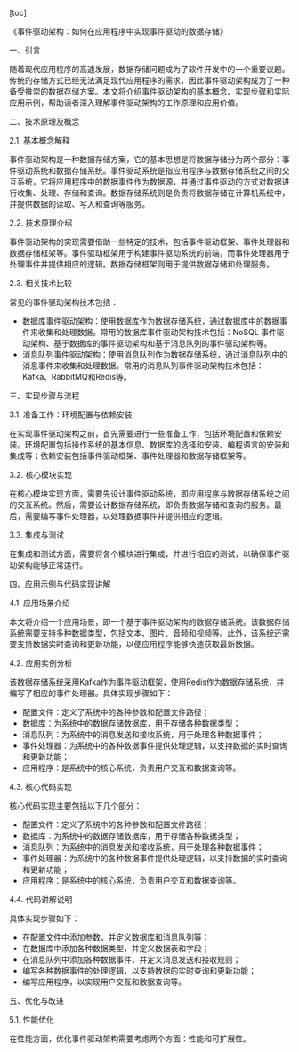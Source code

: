 
[toc]                    
                
                
《事件驱动架构：如何在应用程序中实现事件驱动的数据存储》

一、引言

随着现代应用程序的高速发展，数据存储问题成为了软件开发中的一个重要议题。传统的存储方式已经无法满足现代应用程序的需求，因此事件驱动架构成为了一种备受推崇的数据存储方案。本文将介绍事件驱动架构的基本概念、实现步骤和实际应用示例，帮助读者深入理解事件驱动架构的工作原理和应用价值。

二、技术原理及概念

2.1. 基本概念解释

事件驱动架构是一种数据存储方案，它的基本思想是将数据存储分为两个部分：事件驱动系统和数据存储系统。事件驱动系统是指应用程序与数据存储系统之间的交互系统，它将应用程序中的数据事件作为数据源，并通过事件驱动的方式对数据进行收集、处理、存储和查询。数据存储系统则是负责将数据存储在计算机系统中，并提供数据的读取、写入和查询等服务。

2.2. 技术原理介绍

事件驱动架构的实现需要借助一些特定的技术，包括事件驱动框架、事件处理器和数据存储框架等。事件驱动框架用于构建事件驱动系统的前端，而事件处理器用于处理事件并提供相应的逻辑。数据存储框架则用于提供数据存储和处理服务。

2.3. 相关技术比较

常见的事件驱动架构技术包括：

- 数据库事件驱动架构：使用数据库作为数据存储系统，通过数据库中的数据事件来收集和处理数据。常用的数据库事件驱动架构技术包括：NoSQL 事件驱动架构、基于数据库的事件驱动架构和基于消息队列的事件驱动架构等。
- 消息队列事件驱动架构：使用消息队列作为数据存储系统，通过消息队列中的消息事件来收集和处理数据。常用的消息队列事件驱动架构技术包括：Kafka、RabbitMQ和Redis等。

三、实现步骤与流程

3.1. 准备工作：环境配置与依赖安装

在实现事件驱动架构之前，首先需要进行一些准备工作，包括环境配置和依赖安装。环境配置包括操作系统的基本信息、数据库的选择和安装、编程语言的安装和集成等；依赖安装包括事件驱动框架、事件处理器和数据存储框架等。

3.2. 核心模块实现

在核心模块实现方面，需要先设计事件驱动系统，即应用程序与数据存储系统之间的交互系统。然后，需要设计数据存储系统，即负责数据存储和查询的服务。最后，需要编写事件处理器，以处理数据事件并提供相应的逻辑。

3.3. 集成与测试

在集成和测试方面，需要将各个模块进行集成，并进行相应的测试，以确保事件驱动架构能够正常运行。

四、应用示例与代码实现讲解

4.1. 应用场景介绍

本文将介绍一个应用场景，即一个基于事件驱动架构的数据存储系统。该数据存储系统需要支持多种数据类型，包括文本、图片、音频和视频等。此外，该系统还需要支持数据实时查询和更新功能，以便应用程序能够快速获取最新数据。

4.2. 应用实例分析

该数据存储系统采用Kafka作为事件驱动框架，使用Redis作为数据存储系统，并编写了相应的事件处理器。具体实现步骤如下：

- 配置文件：定义了系统中的各种参数和配置文件路径；
- 数据库：为系统中的数据存储数据库，用于存储各种数据类型；
- 消息队列：为系统中的消息发送和接收系统，用于处理各种数据事件；
- 事件处理器：为系统中的各种数据事件提供处理逻辑，以支持数据的实时查询和更新功能；
- 应用程序：是系统中的核心系统，负责用户交互和数据查询等。

4.3. 核心代码实现

核心代码实现主要包括以下几个部分：

- 配置文件：定义了系统中的各种参数和配置文件路径；
- 数据库：为系统中的数据存储数据库，用于存储各种数据类型；
- 消息队列：为系统中的消息发送和接收系统，用于处理各种数据事件；
- 事件处理器：为系统中的各种数据事件提供处理逻辑，以支持数据的实时查询和更新功能；
- 应用程序：是系统中的核心系统，负责用户交互和数据查询等。

4.4. 代码讲解说明

具体实现步骤如下：

- 在配置文件中添加参数，并定义数据库和消息队列等；
- 在数据库中添加各种数据类型，并定义数据表和字段；
- 在消息队列中添加各种数据事件，并定义消息发送和接收规则；
- 编写各种数据事件的处理逻辑，以支持数据的实时查询和更新功能；
- 编写应用程序，以实现用户交互和数据查询等。

五、优化与改进

5.1. 性能优化

在性能方面，优化事件驱动架构需要考虑两个方面：性能和可扩展性。

